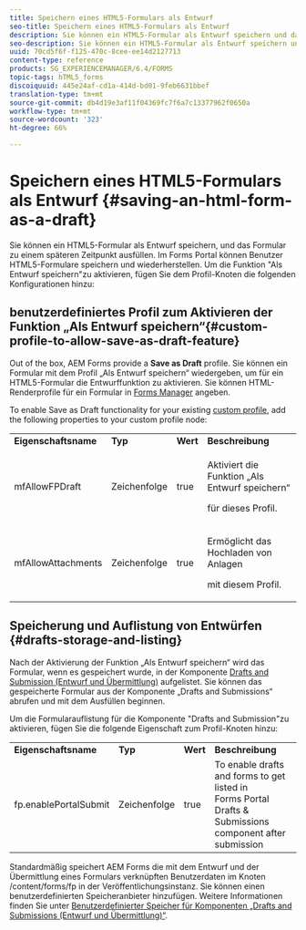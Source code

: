```yaml
---
title: Speichern eines HTML5-Formulars als Entwurf
seo-title: Speichern eines HTML5-Formulars als Entwurf
description: Sie können ein HTML5-Formular als Entwurf speichern und das Formular zu einem späteren Zeitpunkt ausfüllen.
seo-description: Sie können ein HTML5-Formular als Entwurf speichern und das Formular zu einem späteren Zeitpunkt ausfüllen.
uuid: 70cd5f6f-f125-470c-8cee-ee14d2127713
content-type: reference
products: SG_EXPERIENCEMANAGER/6.4/FORMS
topic-tags: hTML5_forms
discoiquuid: 445e24af-cd1a-414d-bd01-9feb6631bbef
translation-type: tm+mt
source-git-commit: db4d19e3af11f04369fc7f6a7c13377962f0650a
workflow-type: tm+mt
source-wordcount: '323'
ht-degree: 66%

---
```



# Speichern eines HTML5-Formulars als Entwurf {#saving-an-html-form-as-a-draft}

Sie können ein HTML5-Formular als Entwurf speichern, und das Formular zu einem späteren Zeitpunkt ausfüllen. Im Forms Portal können Benutzer HTML5-Formulare speichern und wiederherstellen. Um die Funktion &quot;Als Entwurf speichern&quot;zu aktivieren, fügen Sie dem Profil-Knoten die folgenden Konfigurationen hinzu:

## benutzerdefiniertes Profil zum Aktivieren der Funktion „Als Entwurf speichern“{#custom-profile-to-allow-save-as-draft-feature}

Out of the box, AEM Forms provide a **Save as Draft** profile. Sie können ein Formular mit dem Profil „Als Entwurf speichern“ wiedergeben, um für ein HTML5-Formular die Entwurffunktion zu aktivieren. Sie können HTML-Renderprofile für ein Formular in [Forms Manager](/help/forms/using/introduction-managing-forms.md) angeben.

To enable Save as Draft functionality for your existing [custom profile](/help/forms/using/custom-profile.md), add the following properties to your custom profile node:

<table> 
 <tbody> 
  <tr> 
   <td><strong>Eigenschaftsname</strong></td> 
   <td><strong>Typ</strong></td> 
   <td><strong>Wert</strong></td> 
   <td><strong>Beschreibung</strong></td> 
  </tr> 
  <tr> 
   <td>mfAllowFPDraft</td> 
   <td>Zeichenfolge</td> 
   <td>true</td> 
   <td><p>Aktiviert die Funktion „Als Entwurf speichern“</p> <p>für dieses Profil.</p> </td> 
  </tr> 
  <tr> 
   <td>mfAllowAttachments</td> 
   <td>Zeichenfolge</td> 
   <td>true</td> 
   <td><p>Ermöglicht das Hochladen von Anlagen</p> <p>mit diesem Profil.</p> </td> 
  </tr> 
 </tbody> 
</table>

## Speicherung und Auflistung von Entwürfen {#drafts-storage-and-listing}

Nach der Aktivierung der Funktion „Als Entwurf speichern“ wird das Formular, wenn es gespeichert wurde, in der Komponente [Drafts and Submission (Entwurf und Übermittlung)](/help/forms/using/draft-submission-component.md) aufgelistet. Sie können das gespeicherte Formular aus der Komponente „Drafts and Submissions“ abrufen und mit dem Ausfüllen beginnen.

Um die Formularauflistung für die Komponente &quot;Drafts and Submission&quot;zu aktivieren, fügen Sie die folgende Eigenschaft zum Profil-Knoten hinzu:

<table> 
 <tbody> 
  <tr> 
   <td><strong>Eigenschaftsname</strong></td> 
   <td><strong>Typ</strong></td> 
   <td><strong>Wert</strong></td> 
   <td><strong>Beschreibung</strong></td> 
  </tr> 
  <tr> 
   <td>fp.enablePortalSubmit</td> 
   <td>Zeichenfolge</td> 
   <td>true</td> 
   <td>To enable drafts and forms to get listed in<br /> Forms Portal Drafts &amp; Submissions component after submission</td> 
  </tr> 
 </tbody> 
</table>

Standardmäßig speichert AEM Forms die mit dem Entwurf und der Übermittlung eines Formulars verknüpften Benutzerdaten im Knoten /content/forms/fp in der Veröffentlichungsinstanz. Sie können einen benutzerdefinierten Speicheranbieter hinzufügen. Weitere Informationen finden Sie unter [Benutzerdefinierter Speicher für Komponenten „Drafts and Submissions (Entwurf und Übermittlung)“](/help/forms/using/adding-custom-storage-provider-forms.md).
